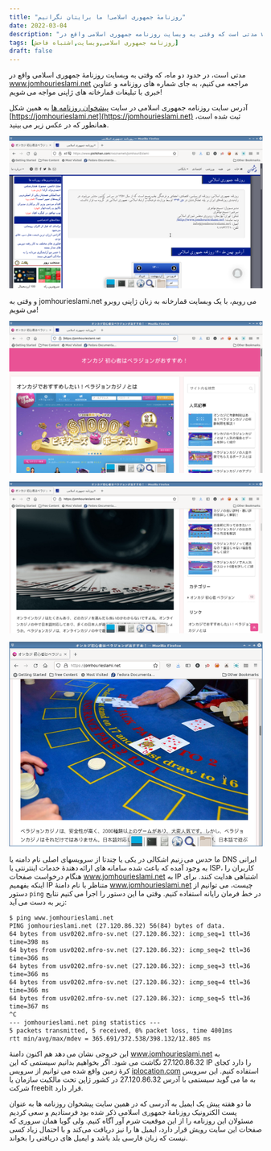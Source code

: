 ```yaml
---
title: "روزنامهٔ جمهوری اسلامی! ما برایتان نگرانیم"
date: 2022-03-04
description: "مدتی است که وقتی به وبسایت روزنامه جمهوری اسلامی واقع در www.jomhourieslami.net مراجعه می کنیم، به جای شماره های روزنامه و عناوین خبری با تبلیغات قمارخانه های ژاپنی مواجه می شویم!"
tags: [روزنامه جمهوری اسلامی,وبسایت,اشتباه فاحش]
draft: false
---
```

مدتی است، در حدود دو ماه، که وقتی به وبسایت روزنامهٔ جمهوری اسلامی واقع در www.jomhourieslami.net مراجعه می کنیم، به جای شماره های روزنامه و عناوین خبری با تبلیغات قمارخانه های ژاپنی مواجه می شویم!

آدرس سایت روزنامه جمهوری اسلامی در سایت [پیشخوان روزنامه ها](https://www.pishkhan.com/) به همین شکل [https://jomhourieslami.net](https://jomhourieslami.net) ثبت شده است، همانطور که در عکس زیر می بینید.

![صفحه معرفی روزنامه جمهوری اسلامی در سایت پیشخوان روزنامه ها](./images/pishkhan-page-for-jomourieslami.png)

و وقتی به jomhourieslami.net می رویم، با یک وبسایت قمارخانه به زبان ژاپنی روبرو می شویم!

![screenshot 1](./images/jomhourieslami.net-1.png)

![screenshot 1](./images/jomhourieslami.net-2.png)

![screenshot 1](./images/jomhourieslami.net-3.png)

ما حدس می زنیم اشکالی در یکی یا چندتا از سرویسهای اصلی نام دامنه یا DNS ایرانی به وجود آمده که باعث شده سامانه های ارائه دهندهٔ خدمات اینترنتی یا ISP، کاربران را هنگام درخواست صفحات www.jomhourieslami.net به IP اشتباهی هدایت کنند. برای اینکه بفهمیم IP متناظر با نام دامنهٔ www.jomhourieslami.net چیست، می توانیم از دستور `ping` در خط فرمان رایانه استفاده کنیم. وقتی ما این دستور را اجرا می کنیم نتایج زیر به دست می آید:

```
$ ping www.jomhourieslami.net
PING jomhourieslami.net (27.120.86.32) 56(84) bytes of data.
64 bytes from usv0202.mfro-sv.net (27.120.86.32): icmp_seq=1 ttl=36 time=398 ms
64 bytes from usv0202.mfro-sv.net (27.120.86.32): icmp_seq=2 ttl=36 time=366 ms
64 bytes from usv0202.mfro-sv.net (27.120.86.32): icmp_seq=3 ttl=36 time=366 ms
64 bytes from usv0202.mfro-sv.net (27.120.86.32): icmp_seq=4 ttl=36 time=366 ms
64 bytes from usv0202.mfro-sv.net (27.120.86.32): icmp_seq=5 ttl=36 time=367 ms
^C
--- jomhourieslami.net ping statistics ---
5 packets transmitted, 5 received, 0% packet loss, time 4001ms
rtt min/avg/max/mdev = 365.691/372.538/398.132/12.805 ms
```

این خروجی نشان می دهد هم اکنون دامنهٔ www.jomhourieslami.net به 27.120.86.32 نگاشت می شود. اگر بخواهیم بدانیم سیستمی که این IP را دارد کجای کرهٔ زمین واقع شده می توانیم از سرویس [iplocation.com](https://iplocation.com/) استفاده کنیم. این سرویس به ما می گوید سیستمی با آدرس 27.120.86.32 در کشور ژاپن تحت مالکیت سازمان یا شرکت freebit قرار دارد.

ما دو هفته پیش یک ایمیل به آدرسی که در همین سایت پیشخوان روزنامه ها به عنوان پست الکترونیک روزنامهٔ جمهوری اسلامی ذکر شده بود فرستادیم و سعی کردیم مسئولان این روزنامه را از این موقعیت شرم آور آگاه کنیم. ولی گویا همان سروری که صفحات این سایت رویش قرار دارد، ایمیل ها را نیز دریافت می‌کند و با احتمال زیاد کسی نیست که زبان فارسی بلد باشد و ایمیل های دریافتی را بخواند.


